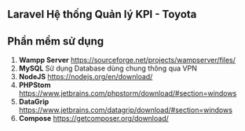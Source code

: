 ## Laravel Hệ thống Quản lý KPI - Toyota

## Phần mềm sử dụng
1. **Wampp Server** https://sourceforge.net/projects/wampserver/files/
2. **MySQL** Sử dụng Database dùng chung thông qua VPN
3. **NodeJS** https://nodejs.org/en/download/
4. **PHPStom** https://www.jetbrains.com/phpstorm/download/#section=windows
5. **DataGrip** https://www.jetbrains.com/datagrip/download/#section=windows
6. **Compose** https://getcomposer.org/download/
